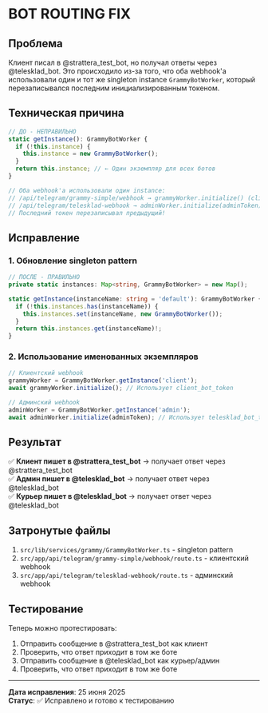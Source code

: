 # BOT ROUTING FIX

## Проблема
Клиент писал в @strattera_test_bot, но получал ответы через @telesklad_bot. Это происходило из-за того, что оба webhook'а использовали один и тот же singleton instance `GrammyBotWorker`, который перезаписывался последним инициализированным токеном.

## Техническая причина
```typescript
// ДО - НЕПРАВИЛЬНО
static getInstance(): GrammyBotWorker {
  if (!this.instance) {
    this.instance = new GrammyBotWorker();
  }
  return this.instance; // ← Один экземпляр для всех ботов
}

// Оба webhook'а использовали один instance:
// /api/telegram/grammy-simple/webhook → grammyWorker.initialize() (client_bot_token)
// /api/telegram/telesklad-webhook → adminWorker.initialize(adminToken) (telesklad_bot_token)
// Последний токен перезаписывал предыдущий!
```

## Исправление

### 1. Обновление singleton pattern
```typescript
// ПОСЛЕ - ПРАВИЛЬНО
private static instances: Map<string, GrammyBotWorker> = new Map();

static getInstance(instanceName: string = 'default'): GrammyBotWorker {
  if (!this.instances.has(instanceName)) {
    this.instances.set(instanceName, new GrammyBotWorker());
  }
  return this.instances.get(instanceName)!;
}
```

### 2. Использование именованных экземпляров
```typescript
// Клиентский webhook
grammyWorker = GrammyBotWorker.getInstance('client');
await grammyWorker.initialize(); // Использует client_bot_token

// Админский webhook  
adminWorker = GrammyBotWorker.getInstance('admin');
await adminWorker.initialize(adminToken); // Использует telesklad_bot_token
```

## Результат
✅ **Клиент пишет в @strattera_test_bot** → получает ответ через @strattera_test_bot  
✅ **Админ пишет в @telesklad_bot** → получает ответ через @telesklad_bot  
✅ **Курьер пишет в @telesklad_bot** → получает ответ через @telesklad_bot  

## Затронутые файлы
1. `src/lib/services/grammy/GrammyBotWorker.ts` - singleton pattern
2. `src/app/api/telegram/grammy-simple/webhook/route.ts` - клиентский webhook
3. `src/app/api/telegram/telesklad-webhook/route.ts` - админский webhook

## Тестирование
Теперь можно протестировать:
1. Отправить сообщение в @strattera_test_bot как клиент
2. Проверить, что ответ приходит в том же боте
3. Отправить сообщение в @telesklad_bot как курьер/админ
4. Проверить, что ответ приходит в том же боте

---
**Дата исправления**: 25 июня 2025  
**Статус**: ✅ Исправлено и готово к тестированию 